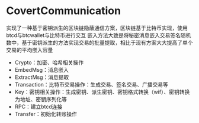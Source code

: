 # CovertCommunication

实现了一种基于密钥派生的区块链隐蔽通信方案，区块链基于比特币实现，使用btcd与btcwallet与比特币进行交互
嵌入方法大致是将秘密消息嵌入交易签名随机数中，基于密钥派生的方法实现交易的批量提取，相比于现有方案大大提高了单个交易的平均嵌入容量

- Crypto：加密、哈希相关操作
- EmbedMsg：消息嵌入
- ExtractMsg：消息提取
- Transaction：比特币交易操作：生成交易、签名交易、广播交易等
- Key：密钥相关操作：生成密钥、派生密钥、密钥格式转换（wif）、密钥转换为地址、密钥序列化等
- RPC：建立btcd连接
- Transfer：初始化转账操作
